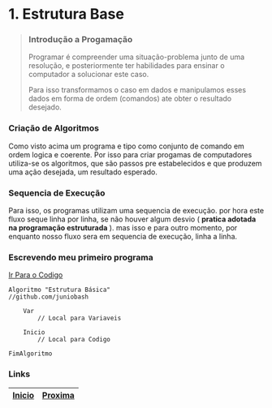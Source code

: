 # 1. Estrutura Base

> ### Introdução a Progamação
>
>Programar é compreender uma situação-problema junto de uma resolução, e posteriormente ter habilidades para ensinar o computador a solucionar este caso.  
>
> Para isso transformamos o caso em dados e manipulamos esses dados em forma de ordem (comandos) ate obter o resultado desejado.

### Criação de Algoritmos

Como visto acima um programa e tipo como conjunto de comando em ordem logica e coerente. Por isso para criar progamas de computadores utiliza-se os algoritmos, que são passos pre estabelecidos e que produzem uma ação desejada, um resultado esperado.

### Sequencia de Execução

Para isso, os programas utilizam uma sequencia de execução. por hora este fluxo seque linha por linha, se não houver algum desvio ( **pratica adotada na programação estruturada** ). mas isso e para outro momento, por enquanto nosso fluxo sera em sequencia de execução, linha a linha.

### Escrevendo meu primeiro programa
[Ir Para o Codigo](codigos/1-estrutura-base.alg)
~~~ alg
Algoritmo "Estrutura Básica"
//github.com/juniobash    

    Var     
        // Local para Variaveis

    Inicio  
        // Local para Codigo

FimAlgoritmo
~~~

### Links 
| [Inicio](README.md) | [Proxima](1.1.md)|
|:---|:---|
